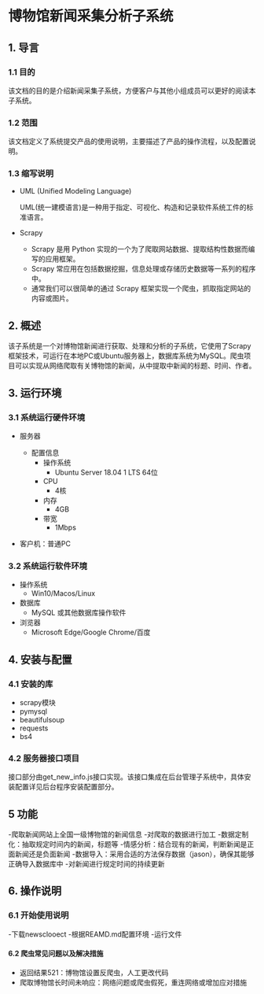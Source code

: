 # 博物馆新闻采集分析子系统

## 1. 导言

### 1.1 目的

该文档的目的是介绍新闻采集子系统，方便客户与其他小组成员可以更好的阅读本子系统。

### 1.2 范围

该文档定义了系统提交产品的使用说明，主要描述了产品的操作流程，以及配置说明。

### 1.3 缩写说明

- UML (Unified Modeling Language)
	
	UML(统一建模语言)是一种用于指定、可视化、构造和记录软件系统工件的标准语言。

- Scrapy
	
	- Scrapy 是用 Python 实现的一个为了爬取网站数据、提取结构性数据而编写的应用框架。
	- Scrapy 常应用在包括数据挖掘，信息处理或存储历史数据等一系列的程序中。
	- 通常我们可以很简单的通过 Scrapy 框架实现一个爬虫，抓取指定网站的内容或图片。

## 2. 概述

该子系统是一个对博物馆新闻进行获取、处理和分析的子系统，它使用了Scrapy框架技术，可运行在本地PC或Ubuntu服务器上，数据库系统为MySQL。爬虫项目可以实现从网络爬取有关博物馆的新闻，从中提取中新闻的标题、时间、作者。

## 3. 运行环境

### 3.1 系统运行硬件环境

- 服务器
  - 配置信息
    - 操作系统
      - Ubuntu Server 18.04 1 LTS 64位
    - CPU
      - 4核
    - 内存
      - 4GB
    - 带宽
      - 1Mbps
  
- 客户机：普通PC

### 3.2 系统运行软件环境
- 操作系统
  - Win10/Macos/Linux
- 数据库
  - MySQL 或其他数据库操作软件
- 浏览器
  - Microsoft Edge/Google Chrome/百度

## 4. 安装与配置

### 4.1 安装的库

- scrapy模块
- pymysql
- beautifulsoup
- requests
- bs4

### 4.2 服务器接口项目

接口部分由get_new_info.js接口实现。该接口集成在后台管理子系统中，具体安装配置详见后台程序安装配置部分。



## 5 功能
-爬取新闻网站上全国一级博物馆的新闻信息
-对爬取的数据进行加工
-数据定制化：抽取规定时间内的新闻，标题等
-情感分析：结合现有的新闻，判断新闻是正面新闻还是负面新闻
-数据导入：采用合适的方法保存数据（jason），确保其能够正确导入数据库中
-对新闻进行规定时间的持续更新

## 6. 操作说明

### 6.1 开始使用说明
-下载newsclooect
-根据REAMD.md配置环境
-运行文件

#### 6.2 爬虫常见问题以及解决措施

- 返回结果521：博物馆设置反爬虫，人工更改代码
- 爬取博物馆长时间未响应：网络问题或爬虫假死，重连网络或增加应对措施
